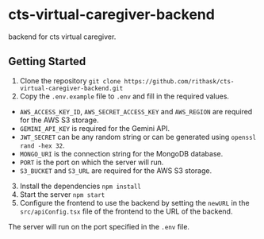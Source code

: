 # cts-virtual-caregiver-backend

backend for cts virtual caregiver.

## Getting Started

1. Clone the repository `git clone https://github.com/rithask/cts-virtual-caregiver-backend.git`
2. Copy the `.env.example` file to `.env` and fill in the required values.

- `AWS_ACCESS_KEY_ID`, `AWS_SECRET_ACCESS_KEY` and `AWS_REGION` are required for the AWS S3 storage.
- `GEMINI_API_KEY` is required for the Gemini API.
- `JWT_SECRET` can be any random string or can be generated using `openssl rand -hex 32`.
- `MONGO_URI` is the connection string for the MongoDB database.
- `PORT` is the port on which the server will run.
- `S3_BUCKET` and `S3_URL` are required for the AWS S3 storage.

3. Install the dependencies `npm install`
4. Start the server `npm start`
5. Configure the frontend to use the backend by setting the `newURL` in the `src/apiConfig.tsx` file of the frontend to the URL of the backend.

The server will run on the port specified in the `.env` file.
